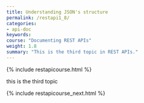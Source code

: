 ```yaml
---
title: Understanding JSON's structure
permalink: /restapi1_8/
categories:
- api-doc
keywords: 
course: "Documenting REST APIs"
weight: 1.8
summary: "This is the third topic in REST APIs."
---
```


{% include restapicourse.html %}

this is the third topic

{% include restapicourse_next.html %}



